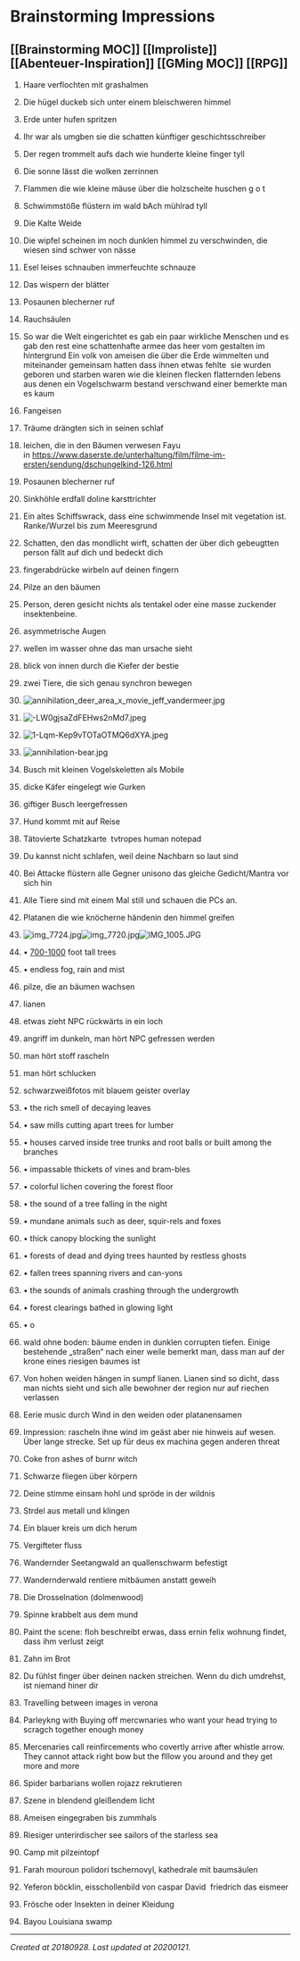 # Brainstorming Impressions
 [[Brainstorming MOC]] [[Improliste]] [[Abenteuer-Inspiration]] [[GMing MOC]] [[RPG]] 
---



1.  Haare verflochten mit grashalmen
2.  Die hügel duckeb sich unter einem bleischweren himmel
3.  Erde unter hufen spritzen
4.  Ihr war als umgben sie die schatten künftiger geschichtsschreiber
5.  Der regen trommelt aufs dach wie hunderte kleine finger tyll
6.  Die sonne lässt die wolken zerrinnen
7.  Flammen die wie kleine mäuse über die holzscheite huschen g o t
8.  Schwimmstöße flüstern im wald bAch mühlrad tyll
9.  Die Kalte Weide 
10.  Die wipfel scheinen im noch dunklen himmel zu verschwinden, die wiesen sind schwer von nässe
11.  Esel leises schnauben immerfeuchte schnauze
12.  Das wispern der blätter
13.  Posaunen blecherner ruf
14.  Rauchsäulen
15.  So war die Welt eingerichtet es gab ein paar wirkliche Menschen und es gab den rest eine schattenhafte armee das heer vom gestalten im hintergrund
    Ein volk von ameisen die über die Erde wimmelten und miteinander gemeinsam hatten dass ihnen etwas fehlte  sie wurden geboren und starben waren wie die kleinen flecken flatternden lebens aus denen ein Vogelschwarm bestand verschwand einer bemerkte man es kaum
    
16.  Fangeisen
17.  Träume drängten sich in seinen schlaf
18.  leichen, die in den Bäumen verwesen Fayu in <https://www.daserste.de/unterhaltung/film/filme-im-ersten/sendung/dschungelkind-126.html>
19.  Posaunen blecherner ruf
20.  Sinkhöhle erdfall doline karsttrichter
21.  Ein altes Schiffswrack, dass eine schwimmende Insel mit vegetation ist. Ranke/Wurzel bis zum Meeresgrund
22.  Schatten, den das mondlicht wirft, schatten der über dich gebeugtten person fällt auf dich und bedeckt dich
23.  fingerabdrücke wirbeln auf deinen fingern
24.  Pilze an den bäumen
25.  Person, deren gesicht nichts als tentakel oder eine masse zuckender insektenbeine.
26.  asymmetrische Augen
27.  wellen im wasser ohne das man ursache sieht
28.  blick von innen durch die Kiefer der bestie
29.  zwei Tiere, die sich genau synchron bewegen
30.  ![annihilation_deer_area_x_movie_jeff_vandermeer.jpg](./resources/201809281735_Brainstorming_Impressions.resources/annihilation_deer_area_x_movie_jeff_vandermeer.jpg)
31.  ![-LW0gjsaZdFEHws2nMd7.jpeg](./resources/201809281735_Brainstorming_Impressions.resources/-LW0gjsaZdFEHws2nMd7.jpeg)
32.  ![1-Lqm-Kep9vTOTaOTMQ6dXYA.jpeg](./resources/201809281735_Brainstorming_Impressions.resources/1-Lqm-Kep9vTOTaOTMQ6dXYA.jpeg)
33.  ![annihilation-bear.jpg](./resources/201809281735_Brainstorming_Impressions.resources/annihilation-bear.jpg)
34.  Busch mit kleinen Vogelskeletten als Mobile
35.  dicke Käfer eingelegt wie Gurken
36.  giftiger Busch leergefressen
37.  Hund kommt mit auf Reise
38.  Tätovierte Schatzkarte  tvtropes human notepad
39.  Du kannst nicht schlafen, weil deine Nachbarn so laut sind
40.  Bei Attacke flüstern alle Gegner unisono das gleiche Gedicht/Mantra vor sich hin
41.  Alle Tiere sind mit einem Mal still und schauen die PCs an.
42.  Platanen die wie knöcherne händenin den himmel greifen
43.  ![img_7724.jpg](./resources/201809281735_Brainstorming_Impressions.resources/img_7724.jpg)![img_7720.jpg](./resources/201809281735_Brainstorming_Impressions.resources/img_7720.jpg)![IMG_1005.JPG](./resources/201809281735_Brainstorming_Impressions.resources/IMG_1005.JPG)
44.  • [700-1000](tel:700-1000) foot tall trees
45.  • endless fog, rain and mist
46.  pilze, die an bäumen wachsen
47.  lianen
48.  etwas zieht NPC rückwärts in ein loch
49.  angriff im dunkeln, man hört NPC gefressen werden
50.  man hört stoff rascheln
51.  man hört schlucken
52.  schwarzweißfotos mit blauem geister overlay
53.  • the rich smell of decaying leaves
54.  • saw mills cutting apart trees for lumber
55.  • houses carved inside tree trunks and root balls or built among the branches
56.  • impassable thickets of vines and bram-bles
57.  • colorful lichen covering the forest floor
58.  • the sound of a tree falling in the night
59.  • mundane animals such as deer, squir-rels and foxes
60.  • thick canopy blocking the sunlight
61.  • forests of dead and dying trees haunted by restless ghosts
62.  • fallen trees spanning rivers and can-yons
63.  • the sounds of animals crashing through the undergrowth
64.  • forest clearings bathed in glowing light
65.  • o
66.  wald ohne boden: bäume enden in dunklen corrupten tiefen. Einige bestehende „straßen“ nach einer weile bemerkt man, dass man auf der krone eines riesigen baumes ist
67.  Von hohen weiden hängen in sumpf lianen. Lianen sind so dicht, dass man nichts sieht und sich alle bewohner der region nur auf riechen verlassen
68.  Eerie music durch Wind in den weiden oder platanensamen
69.  Impression: rascheln ihne wind im geäst aber nie hinweis auf wesen. Über lange strecke. Set up für deus ex machina gegen anderen threat
70.  Coke fron ashes of burnr witch
71.  Schwarze fliegen über körpern
72.  Deine stimme einsam hohl und spröde in der wildnis
73.  Strdel aus metall und klingen
74.  Ein blauer kreis um dich herum
75.  Vergifteter fluss
76.  Wandernder Seetangwald an quallenschwarm befestigt
77.  Wandernderwald rentiere mitbäumen anstatt geweih
78.  Die Drosselnation (dolmenwood)
79.  Spinne krabbelt aus dem mund
80.  Paint the scene: floh beschreibt erwas, dass ernin felix wohnung findet, dass ihm verlust zeigt
81.  Zahn im Brot
82.  Du fühlst finger über deinen nacken streichen. Wenn du dich umdrehst, ist niemand hiner dir
83.  Travelling between images in verona
84.  Parleykng with Buying off mercwnaries who want your head trying to scragch together enough money
85.  Mercenaries call reinfircements who covertly arrive after whistle arrow. They cannot attack right bow but the flllow you around and they get more and more
86.  Spider barbarians wollen rojazz rekrutieren
87.  Szene in blendend gleißendem licht
88.  Ameisen eingegraben bis zummhals
89.  Riesiger unterirdischer see sailors of the starless sea
90.  Camp mit pilzeintopf
91.  Farah mouroun polidori tschernovyl, kathedrale mit baumsäulen
92.  Yeferon böcklin, eisschollenbild von caspar David  friedrich das eismeer
93.  Frösche oder Insekten in deiner Kleidung
94.   Bayou Louisiana swamp

---

_Created at 20180928._
_Last updated at 20200121._



